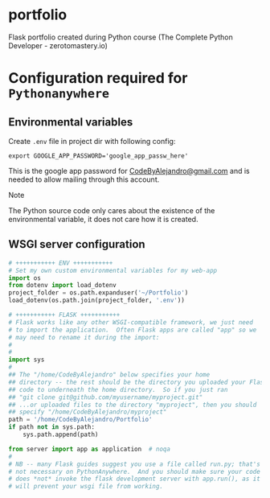# portfolio
Flask portfolio created during Python course (The Complete Python Developer - zerotomastery.io)

# Configuration required for `Pythonanywhere`
## Environmental variables
Create `.env` file in project dir with following config:
```shell
export GOOGLE_APP_PASSWORD='google_app_passw_here'
```

This is the google app password for CodeByAlejandro@gmail.com and is needed to allow mailing through this account.

> [!NOTE]
> The Python source code only cares about the existence of the environmental variable, it does not care how it is created.

## WSGI server configuration
```python
# +++++++++++ ENV +++++++++++
# Set my own custom environmental variables for my web-app
import os
from dotenv import load_dotenv
project_folder = os.path.expanduser('~/Portfolio')
load_dotenv(os.path.join(project_folder, '.env'))

# +++++++++++ FLASK +++++++++++
# Flask works like any other WSGI-compatible framework, we just need
# to import the application.  Often Flask apps are called "app" so we
# may need to rename it during the import:
#
#
import sys
#
## The "/home/CodeByAlejandro" below specifies your home
## directory -- the rest should be the directory you uploaded your Flask
## code to underneath the home directory.  So if you just ran
## "git clone git@github.com/myusername/myproject.git"
## ...or uploaded files to the directory "myproject", then you should
## specify "/home/CodeByAlejandro/myproject"
path = '/home/CodeByAlejandro/Portfolio'
if path not in sys.path:
    sys.path.append(path)

from server import app as application  # noqa
#
# NB -- many Flask guides suggest you use a file called run.py; that's
# not necessary on PythonAnywhere.  And you should make sure your code
# does *not* invoke the flask development server with app.run(), as it
# will prevent your wsgi file from working.
```
